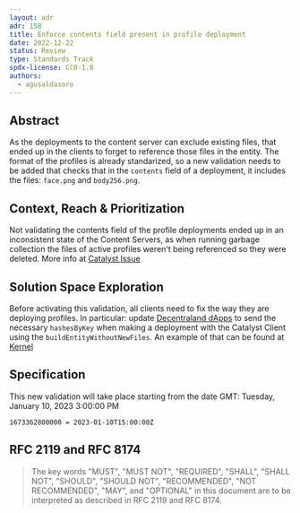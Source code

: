 ```yaml
---
layout: adr
adr: 158 
title: Enforce contents field present in profile deployment
date: 2022-12-22
status: Review
type: Standards Track
spdx-license: CC0-1.0
authors:
  - agusaldasoro
---
```


## Abstract

As the deployments to the content server can exclude existing files, that ended up in the clients to forget to reference those files in the entity. The format of the profiles is already standarized, so a new validation needs to be added that checks that in the `contents` field of a deployment, it includes the files: `face.png` and `body256.png`.

## Context, Reach & Prioritization

Not validating the contents field of the profile deployments ended up in an inconsistent state of the Content Servers, as when running garbage collection the files of active profiles weren't being referenced so they were deleted.
More info at [Catalyst Issue](https://github.com/decentraland/catalyst/issues/1370)

## Solution Space Exploration

Before activating this validation, all clients need to fix the way they are deploying profiles. In particular: update [Decentraland dApps](https://github.com/decentraland/decentraland-dapps/blob/de92b4cc4ac701e6f51a92802bbaa27fdda22897/src/lib/entities.ts#L94) to send the necessary `hashesByKey` when making a deployment with the Catalyst Client using the `buildEntityWithoutNewFiles`. An example of that can be found at [Kernel](https://github.com/decentraland/kernel/blob/3eb437a4a956abaa4dfd287eb5c85c0d5b1d9112/packages/shared/profiles/sagas.ts#L452)


## Specification

This new validation will take place starting from the date GMT: Tuesday, January 10, 2023 3:00:00 PM

`1673362800000 = 2023-01-10T15:00:00Z`

## RFC 2119 and RFC 8174

> The key words "MUST", "MUST NOT", "REQUIRED", "SHALL", "SHALL NOT", "SHOULD", "SHOULD NOT", "RECOMMENDED", "NOT RECOMMENDED", "MAY", and "OPTIONAL" in this document are to be interpreted as described in RFC 2119 and RFC 8174.
